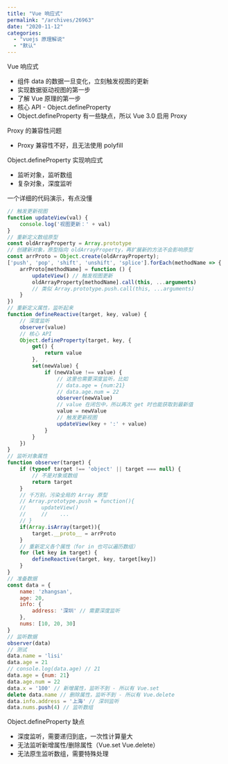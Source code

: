 ```yaml
---
title: "Vue 响应式"
permalink: "/archives/26963"
date: "2020-11-12"
categories: 
  - "vuejs 原理解说"
  - "默认"
---
```


Vue 响应式

- 组件 data 的数据一旦变化，立刻触发视图的更新
- 实现数据驱动视图的第一步
- 了解 Vue 原理的第一步
- 核心 API - Object.defineProperty
- Object.defineProperty 有一些缺点，所以 Vue 3.0 启用 Proxy

Proxy 的兼容性问题

- Proxy 兼容性不好，且无法使用 polyfill

Object.defineProperty 实现响应式

- 监听对象，监听数组
- 复杂对象，深度监听

一个详细的代码演示，有点没懂

``` js
// 触发更新视图
function updateView(val) {
    console.log('视图更新：' + val)
}
// 重新定义数组原型
const oldArrayProperty = Array.prototype
// 创建新对象，原型指向 oldArrayProperty，再扩展新的方法不会影响原型
const arrProto = Object.create(oldArrayProperty);
['push', 'pop', 'shift', 'unshift', 'splice'].forEach(methodName => {
    arrProto[methodName] = function () {
        updateView() // 触发视图更新
        oldArrayProperty[methodName].call(this, ...arguments)
        // 类似 Array.prototype.push.call(this, ...arguments)
    }
})
// 重新定义属性，监听起来
function defineReactive(target, key, value) {
    // 深度监听
    observer(value)
    // 核心 API
    Object.defineProperty(target, key, {
        get() {
            return value
        },
        set(newValue) {
            if (newValue !== value) {
                // 这里也需要深度监听，比如
                // data.age = {num:21}
                // data.age.num = 22
                observer(newValue)
                // value 在闭包中，所以再次 get 时也能获取到最新值
                value = newValue
                // 触发更新视图
                updateView(key + ':' + value)
            }
        }
    })
}
// 监听对象属性
function observer(target) {
    if (typeof target !== 'object' || target === null) {
        // 不是对象或数组
        return target
    }
    // 千万别，污染全局的 Array 原型
    // Array.prototype.push = function(){
    //     updateView()
    //     //    ...
    // }
    if(Array.isArray(target)){
        target.__proto__ = arrProto
    }
    // 重新定义各个属性（for in 也可以遍历数组）
    for (let key in target) {
        defineReactive(target, key, target[key])
    }
}
// 准备数据
const data = {
    name: 'zhangsan',
    age: 20,
    info: {
        address: '深圳' // 需要深度监听
    },
    nums: [10, 20, 30]
}
// 监听数据
observer(data)
// 测试
data.name = 'lisi'
data.age = 21
// console.log(data.age) // 21
data.age = {num: 21}
data.age.num = 22
data.x = '100' // 新增属性，监听不到 - 所以有 Vue.set
delete data.name // 删除属性，监听不到 - 所以有 Vue.delete
data.info.address = '上海' // 深圳监听
data.nums.push(4) // 监听数组 
```

Object.defineProperty 缺点

- 深度监听，需要递归到底，一次性计算量大
- 无法监听新增属性/删除属性（Vue.set Vue.delete）
- 无法原生监听数组，需要特殊处理
